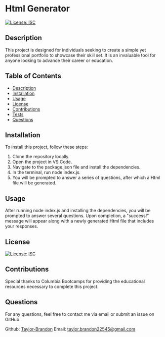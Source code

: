 # Html Generator

[![License: ISC](https://img.shields.io/badge/License-ISC-blue.svg)](https://opensource.org/licenses/ISC)


## Description
 This project is designed for individuals seeking to create a simple yet professional portfolio to showcase their skill set. It is an invaluable tool for anyone looking to advance their career or education.
 
## Table of Contents
* [Description](#Description)
* [Installation](#Installation)
* [Usage](#Usage)
* [License](#License)
* [Contributions](#Contributions)
* [Tests](#Tests)
* [Questions](#Questions)


## Installation
To install this project, follow these steps:

1. Clone the repository locally.
2. Open the project in VS Code.
3. Navigate to the package.json file and install the dependencies.
4. In the terminal, run node index.js.
5. You will be prompted to answer a series of questions, after which a Html file will be generated.

## Usage
After running node index.js and installing the dependencies, you will be prompted to answer several questions. Upon completion, a "success!" message will appear along with a newly generated Html file that includes your responses.

## License
[![License: ISC](https://img.shields.io/badge/License-ISC-blue.svg)](https://opensource.org/licenses/ISC)

## Contributions
Special thanks to Columbia Bootcamps for providing the educational resources necessary to complete this project.

## Questions
For any questions, feel free to contact me via email or submit an issue on GitHub.

Github: [Taylor-Brandon](https://github.com/Taylor-Brandon)
Email: [taylor.brandon22545@gmail.com](mailto:taylor.brandon22545@gmail.com)


    